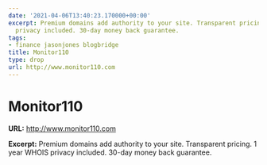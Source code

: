 ```yaml
---
date: '2021-04-06T13:40:23.170000+00:00'
excerpt: Premium domains add authority to your site. Transparent pricing. 1 year WHOIS
  privacy included. 30-day money back guarantee.
tags:
- finance jasonjones blogbridge
title: Monitor110
type: drop
url: http://www.monitor110.com
---
```


# Monitor110

**URL:** http://www.monitor110.com

**Excerpt:** Premium domains add authority to your site. Transparent pricing. 1 year WHOIS privacy included. 30-day money back guarantee.
